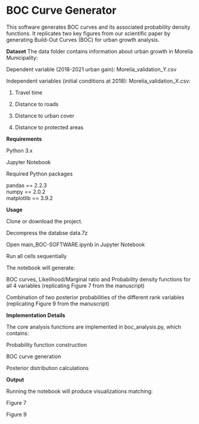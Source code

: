 # BOC Curve Generator

This software generates BOC curves and its associated probability density functions.
It replicates two key figures from our scientific paper by generating Build-Out Curves (BOC) for urban growth analysis.

**Dataset**
The data folder contains information about urban growth in Morelia Municipality:

Dependent variable (2018-2021 urban gain): Morelia_validation_Y.csv

Independent variables (initial conditions at 2018): Morelia_validation_X.csv:

1. Travel time

2. Distance to roads

3. Distance to urban cover

4. Distance to protected areas

**Requirements**

Python 3.x

Jupyter Notebook

Required Python packages

pandas == 2.2.3  
numpy == 2.0.2  
matplotlib == 3.9.2  


**Usage**

Clone or download the project.

Decompress the databse data.7z

Open main_BOC-SOFTWARE.ipynb in Jupyter Notebook

Run all cells sequentially

The notebook will generate:

BOC curves, Likelihood/Marginal ratio and Probability density functions for all 4 variables (replicating Figure 7 from the manuscript)

Combination of two posterior probabilities of the different rank variables (replicating Figure 9 from the manuscript)


**Implementation Details**

The core analysis functions are implemented in boc_analysis.py, which contains:

Probability function construction

BOC curve generation

Posterior distribution calculations


**Output**

Running the notebook will produce visualizations matching:

Figure 7 

Figure 9 
